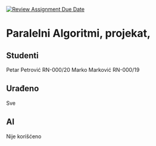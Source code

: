 [![Review Assignment Due Date](https://classroom.github.com/assets/deadline-readme-button-24ddc0f5d75046c5622901739e7c5dd533143b0c8e959d652212380cedb1ea36.svg)](https://classroom.github.com/a/A5ZR4APW)
# Paralelni Algoritmi, <redni broj> projekat, <godina>

## Studenti
Petar Petrović RN-000/20
Marko Marković RN-000/19

## Urađeno
Sve

## AI
Nije korišćeno
